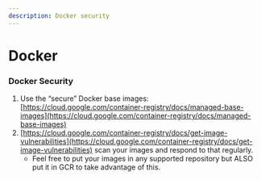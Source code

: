 ```yaml
---
description: Docker security
---
```


# Docker


### Docker Security

1. Use the “secure” Docker base images: [https://cloud.google.com/container-registry/docs/managed-base-images](https://cloud.google.com/container-registry/docs/managed-base-images)
2. [https://cloud.google.com/container-registry/docs/get-image-vulnerabilities](https://cloud.google.com/container-registry/docs/get-image-vulnerabilities) scan your images and respond to that regularly. 
   * Feel free to put your images in any supported repository but ALSO put it in GCR to take advantage of this.